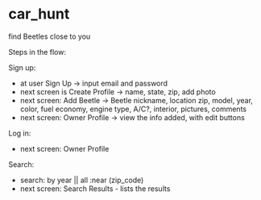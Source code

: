 car_hunt
========

find Beetles close to you

Steps in the flow:

Sign up:
- at user Sign Up -> input email and password
- next screen is Create Profile -> name, state, zip, add photo
- next screen: Add Beetle -> Beetle nickname, location zip, model, year, color, fuel economy, engine type, A/C?, interior, pictures, comments
- next screen: Owner Profile -> view the info added, with edit buttons

Log in:
- next screen: Owner Profile

Search: 
- search: by year || all :near (zip_code)
- next screen: Search Results - lists the results

